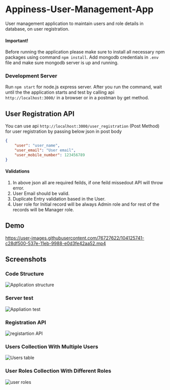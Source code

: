 # Appiness-User-Management-App
User management application to maintain users and role details in database, on user registration.

#### Important!
Before running the application please make sure to install all necessary npm packages using command `npm install`. Add mongodb credentials in `.env` file and make sure mongodb server is up and running.

### Development Server
Run `npm start` for node.js express server. After you run the command, wait until the the application starts and test by calling api `http://localhost:3000/` in a browser or in a postman by get method.

## User Registration API
You can use api `http://localhost:3000/user_registration` (Post Method) for user registration by passing below json in post body
```json
{
    "user": "user_name",
    "user_email": "User email",
    "user_mobile_number": 123456789
}
```
#### Validations
1. In above json all are required feilds, if one feild missedout API will throw error.
1. User Email should be valid.
1. Duplicate Entry validation based in the User.
1. User role for Initial record will be always Admin role and for rest of the records will be Manager role.

## Demo
https://user-images.githubusercontent.com/76727622/104125741-c28df500-537e-11eb-9988-e0d3fe42aa52.mp4


## Screenshots
### Code Structure
![Application structure](https://user-images.githubusercontent.com/76727622/104125760-e81afe80-537e-11eb-835f-861a75c639c2.png)

### Server test
![Appliation test](https://user-images.githubusercontent.com/76727622/104125782-097bea80-537f-11eb-8487-1a6d48cd7cc0.png)

### Registration API
![registartion API](https://user-images.githubusercontent.com/76727622/104125809-329c7b00-537f-11eb-81f7-e95bbd4ceaae.png)

### Users Collection With Multiple Users
![Users table](https://user-images.githubusercontent.com/76727622/104125833-5233a380-537f-11eb-9b26-5d9a6a82770d.png)

### User Roles Collection With Different Roles
![user roles](https://user-images.githubusercontent.com/76727622/104125862-6e374500-537f-11eb-9286-1acac143eba0.png)

